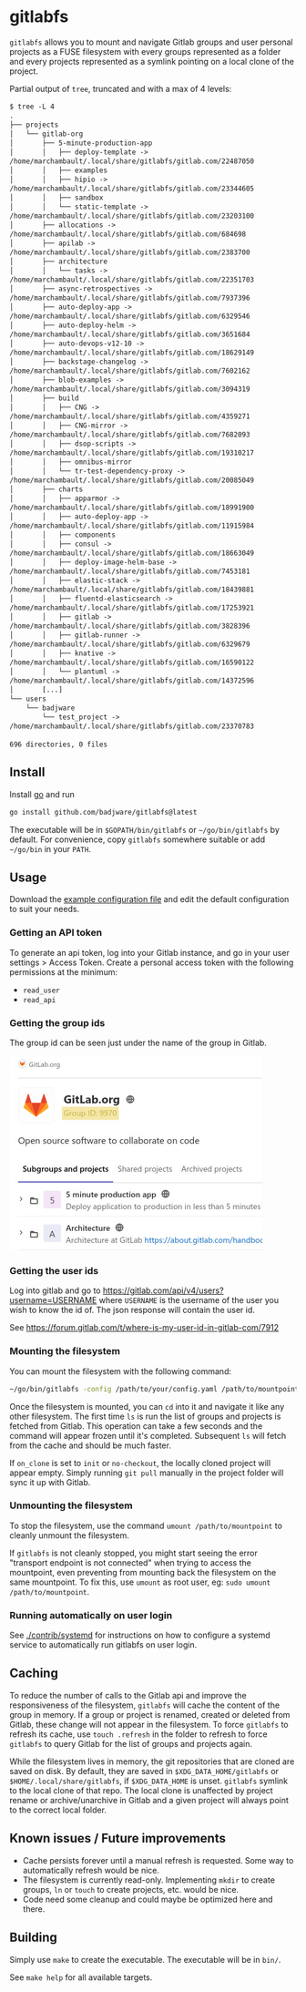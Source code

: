 # gitlabfs

`gitlabfs` allows you to mount and navigate Gitlab groups and user personal projects as a FUSE filesystem with every groups represented as a folder and every projects represented as a symlink pointing on a local clone of the project.

Partial output of `tree`, truncated and with a max of 4 levels:
```
$ tree -L 4
.
├── projects
│   └── gitlab-org
│       ├── 5-minute-production-app
│       │   ├── deploy-template -> /home/marchambault/.local/share/gitlabfs/gitlab.com/22487050
│       │   ├── examples
│       │   ├── hipio -> /home/marchambault/.local/share/gitlabfs/gitlab.com/23344605
│       │   ├── sandbox
│       │   └── static-template -> /home/marchambault/.local/share/gitlabfs/gitlab.com/23203100
│       ├── allocations -> /home/marchambault/.local/share/gitlabfs/gitlab.com/684698
│       ├── apilab -> /home/marchambault/.local/share/gitlabfs/gitlab.com/2383700
│       ├── architecture
│       │   └── tasks -> /home/marchambault/.local/share/gitlabfs/gitlab.com/22351703
│       ├── async-retrospectives -> /home/marchambault/.local/share/gitlabfs/gitlab.com/7937396
│       ├── auto-deploy-app -> /home/marchambault/.local/share/gitlabfs/gitlab.com/6329546
│       ├── auto-deploy-helm -> /home/marchambault/.local/share/gitlabfs/gitlab.com/3651684
│       ├── auto-devops-v12-10 -> /home/marchambault/.local/share/gitlabfs/gitlab.com/18629149
│       ├── backstage-changelog -> /home/marchambault/.local/share/gitlabfs/gitlab.com/7602162
│       ├── blob-examples -> /home/marchambault/.local/share/gitlabfs/gitlab.com/3094319
│       ├── build
│       │   ├── CNG -> /home/marchambault/.local/share/gitlabfs/gitlab.com/4359271
│       │   ├── CNG-mirror -> /home/marchambault/.local/share/gitlabfs/gitlab.com/7682093
│       │   ├── dsop-scripts -> /home/marchambault/.local/share/gitlabfs/gitlab.com/19310217
│       │   ├── omnibus-mirror
│       │   └── tr-test-dependency-proxy -> /home/marchambault/.local/share/gitlabfs/gitlab.com/20085049
│       ├── charts
│       │   ├── apparmor -> /home/marchambault/.local/share/gitlabfs/gitlab.com/18991900
│       │   ├── auto-deploy-app -> /home/marchambault/.local/share/gitlabfs/gitlab.com/11915984
│       │   ├── components
│       │   ├── consul -> /home/marchambault/.local/share/gitlabfs/gitlab.com/18663049
│       │   ├── deploy-image-helm-base -> /home/marchambault/.local/share/gitlabfs/gitlab.com/7453181
│       │   ├── elastic-stack -> /home/marchambault/.local/share/gitlabfs/gitlab.com/18439881
│       │   ├── fluentd-elasticsearch -> /home/marchambault/.local/share/gitlabfs/gitlab.com/17253921
│       │   ├── gitlab -> /home/marchambault/.local/share/gitlabfs/gitlab.com/3828396
│       │   ├── gitlab-runner -> /home/marchambault/.local/share/gitlabfs/gitlab.com/6329679
│       │   ├── knative -> /home/marchambault/.local/share/gitlabfs/gitlab.com/16590122
│       │   └── plantuml -> /home/marchambault/.local/share/gitlabfs/gitlab.com/14372596
│       [...]
└── users
    └── badjware
        └── test_project -> /home/marchambault/.local/share/gitlabfs/gitlab.com/23370783

696 directories, 0 files
```


## Install

Install [go](https://golang.org/) and run
``` sh
go install github.com/badjware/gitlabfs@latest
```

The executable will be in `$GOPATH/bin/gitlabfs` or `~/go/bin/gitlabfs` by default. For convenience, copy `gitlabfs` somewhere suitable or add `~/go/bin` in your `PATH`.

## Usage

Download the [example configuration file](./config.example.yaml) and edit the default configuration to suit your needs.

### Getting an API token

To generate an api token, log into your Gitlab instance, and go in your user settings > Access Token. Create a personal access token with the following permissions at the minimum:
* `read_user`
* `read_api`

### Getting the group ids

The group id can be seen just under the name of the group in Gitlab.

![group-id](media/group_id.jpg)

### Getting the user ids

Log into gitlab and go to https://gitlab.com/api/v4/users?username=USERNAME where `USERNAME` is the username of the user you wish to know the id of. The json response will contain the user id.

See https://forum.gitlab.com/t/where-is-my-user-id-in-gitlab-com/7912

### Mounting the filesystem

You can mount the filesystem with the following command:
``` sh
~/go/bin/gitlabfs -config /path/to/your/config.yaml /path/to/mountpoint
```
Once the filesystem is mounted, you can `cd` into it and navigate it like any other filesystem. The first time `ls` is run the list of groups and projects is fetched from Gitlab. This operation can take a few seconds and the command will appear frozen until it's completed. Subsequent `ls` will fetch from the cache and should be much faster.

If `on_clone` is set to `init` or `no-checkout`, the locally cloned project will appear empty. Simply running `git pull` manually in the project folder will sync it up with Gitlab.

### Unmounting the filesystem

To stop the filesystem, use the command `umount /path/to/mountpoint` to cleanly unmount the filesystem.

If `gitlabfs` is not cleanly stopped, you might start seeing the error "transport endpoint is not connected" when trying to access the mountpoint, even preventing from mounting back the filesystem on the same mountpoint. To fix this, use `umount` as root user, eg: `sudo umount /path/to/mountpoint`.

### Running automatically on user login

See [./contrib/systemd](contrib/systemd) for instructions on how to configure a systemd service to automatically run gitlabfs on user login.

## Caching

To reduce the number of calls to the Gitlab api and improve the responsiveness of the filesystem, `gitlabfs` will cache the content of the group in memory. If a group or project is renamed, created or deleted from Gitlab, these change will not appear in the filesystem. To force `gitlabfs` to refresh its cache, use `touch .refresh` in the folder to refresh to force `gitlabfs` to query Gitlab for the list of groups and projects again.

While the filesystem lives in memory, the git repositories that are cloned are saved on disk. By default, they are saved in `$XDG_DATA_HOME/gitlabfs` or `$HOME/.local/share/gitlabfs`, if `$XDG_DATA_HOME` is unset. `gitlabfs` symlink to the local clone of that repo. The local clone is unaffected by project rename or archive/unarchive in Gitlab and a given project will always point to the correct local folder.

## Known issues / Future improvements
* Cache persists forever until a manual refresh is requested. Some way to automatically refresh would be nice.
* The filesystem is currently read-only. Implementing `mkdir` to create groups, `ln` or `touch` to create projects, etc. would be nice.
* Code need some cleanup and could maybe be optimized here and there.

## Building

Simply use `make` to create the executable. The executable will be in `bin/`.

See `make help` for all available targets.